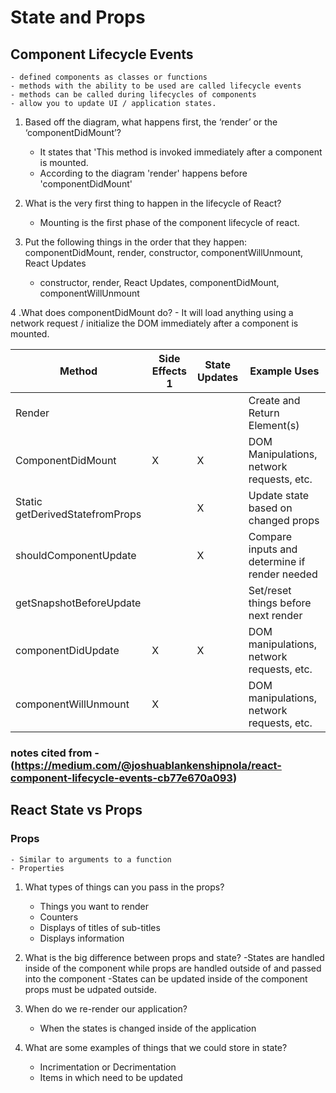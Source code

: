 # State and Props

## Component Lifecycle Events

    - defined components as classes or functions
    - methods with the ability to be used are called lifecycle events
    - methods can be called during lifecycles of components
    - allow you to update UI / application states.

1. Based off the diagram, what happens first, the ‘render’ or the ‘componentDidMount’?
    - It states that 'This method is invoked immediately after a component is mounted.
    - According to the diagram 'render' happens before 'componentDidMount'

2. What is the very first thing to happen in the lifecycle of React?
    - Mounting is the first phase of the component lifecycle of react.

3. Put the following things in the order that they happen: componentDidMount, render, constructor, componentWillUnmount, React Updates
    - constructor, render, React Updates, componentDidMount, componentWillUnmount

4 .What does componentDidMount do?
    - It will load anything using a network request / initialize the DOM immediately after a component is mounted.

| Method | Side Effects 1 | State Updates | Example Uses |
| ------ | -------------- | ------------- | ------------ |
|Render | | | Create and Return Element(s)|
|ComponentDidMount| X | X | DOM Manipulations, network requests, etc.|
|Static getDerivedStatefromProps| | X | Update state based on changed props|
|shouldComponentUpdate| | X | Compare inputs and determine if render needed|
|getSnapshotBeforeUpdate| | | Set/reset things before next render|
|componentDidUpdate| X | X | DOM manipulations, network requests, etc. |
|componentWillUnmount| X | | DOM manipulations, network requests, etc. |

### notes cited from - (https://medium.com/@joshuablankenshipnola/react-component-lifecycle-events-cb77e670a093)

## React State vs Props

### Props

    - Similar to arguments to a function
    - Properties

1. What types of things can you pass in the props?
    - Things you want to render
    - Counters
    - Displays of titles of sub-titles
    - Displays information

2. What is the big difference between props and state?
    -States are handled inside of the component while props are handled outside of and passed into the component
    -States can be updated inside of the component props must be udpated outside.

3. When do we re-render our application?
    - When the states is changed inside of the application

4. What are some examples of things that we could store in state?
    - Incrimentation or Decrimentation
    - Items in which need to be updated